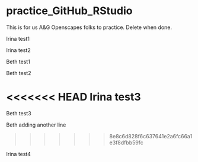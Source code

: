 # practice_GitHub_RStudio

This is for us A&G Openscapes folks to practice. Delete when done.

Irina test1

Irina test2

Beth test1

Beth test2

<<<<<<< HEAD
Irina test3
=======
Beth test3

Beth adding another line
>>>>>>> 8e8c6d828f6c637641e2a6fc66a1e3f8dfbb59fc

Irina test4